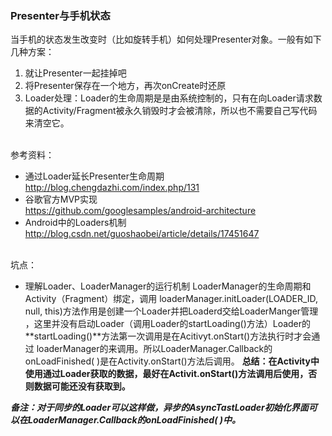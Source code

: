 
### Presenter与手机状态

当手机的状态发生改变时（比如旋转手机）如何处理Presenter对象。一般有如下几种方案：

1. 就让Presenter一起挂掉吧
2. 将Presenter保存在一个地方，再次onCreate时还原
3. Loader处理：Loader的生命周期是是由系统控制的，只有在向Loader请求数据的Activity/Fragment被永久销毁时才会被清除，所以也不需要自己写代码来清空它。


  <br>参考资料：
* 通过Loader延长Presenter生命周期<br>
<http://blog.chengdazhi.com/index.php/131>
* 谷歌官方MVP实现 <br>
<https://github.com/googlesamples/android-architecture>
* Android中的Loaders机制<br>
<http://blog.csdn.net/guoshaobei/article/details/17451647>


<br>坑点：
* 理解Loader、LoaderManager的运行机制
  LoaderManager的生命周期和Activity（Fragment）绑定，调用 loaderManager.initLoader(LOADER_ID, null, this)方法作用是创建一个Loader并把Loaderd交给LoaderManger管理
，这里并没有启动Loader（调用Loader的startLoading()方法）Loader的**startLoading()**方法第一次调用是在Acitivyt.onStart()方法执行时才会通过
loaderManager的来调用。所以LoaderManager.Callback的onLoadFinished( )是在Activity.onStart()方法后调用。
**总结：在Activity中使用通过Loader获取的数据，最好在Activit.onStart()方法调用后使用，否则数据可能还没有获取到。**

***备注：对于同步的Loader可以这样做，异步的AsyncTastLoader初始化界面可以在LoaderManager.Callback的onLoadFinished( )中。***
